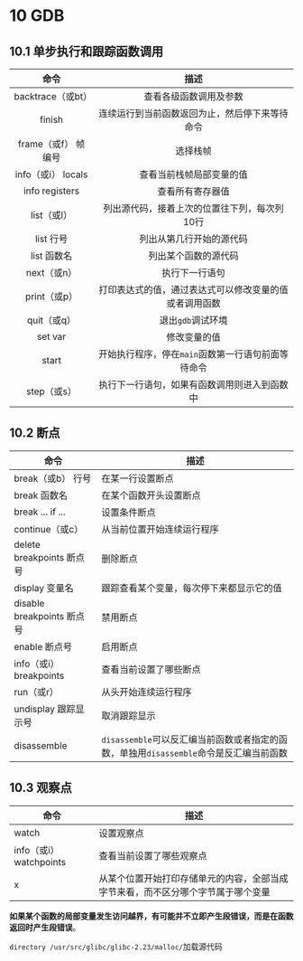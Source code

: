 # 10 GDB

## 10.1 单步执行和跟踪函数调用

|        命令         |                          描述                          |
| :-----------------: | :----------------------------------------------------: |
|  backtrace（或bt）  |                 查看各级函数调用及参数                 |
|       finish        |     连续运行到当前函数返回为止，然后停下来等待命令     |
| frame（或f） 帧编号 |                        选择栈帧                        |
| info（或i） locals  |                查看当前栈帧局部变量的值                |
|   info registers    |                    查看所有寄存器值                    |
|     list（或l）     |      列出源代码，接着上次的位置往下列，每次列10行      |
|      list 行号      |                列出从第几行开始的源代码                |
|     list 函数名     |                  列出某个函数的源代码                  |
|     next（或n）     |                     执行下一行语句                     |
|    print（或p）     | 打印表达式的值，通过表达式可以修改变量的值或者调用函数 |
|     quit（或q）     |                   退出`gdb`调试环境                    |
|       set var       |                      修改变量的值                      |
|        start        |   开始执行程序，停在`main`函数第一行语句前面等待命令   |
|     step（或s）     |      执行下一行语句，如果有函数调用则进入到函数中      |

## 10.2 断点

| 命令                       | 描述                                                         |
| -------------------------- | ------------------------------------------------------------ |
| break（或b） 行号          | 在某一行设置断点                                             |
| break 函数名               | 在某个函数开头设置断点                                       |
| break ... if ...           | 设置条件断点                                                 |
| continue（或c）            | 从当前位置开始连续运行程序                                   |
| delete breakpoints 断点号  | 删除断点                                                     |
| display 变量名             | 跟踪查看某个变量，每次停下来都显示它的值                     |
| disable breakpoints 断点号 | 禁用断点                                                     |
| enable 断点号              | 启用断点                                                     |
| info（或i） breakpoints    | 查看当前设置了哪些断点                                       |
| run（或r）                 | 从头开始连续运行程序                                         |
| undisplay 跟踪显示号       | 取消跟踪显示                                                 |
| disassemble                | `disassemble`可以反汇编当前函数或者指定的函数，单独用`disassemble`命令是反汇编当前函数 |

## 10.3 观察点

| 命令                    | 描述                                                         |
| ----------------------- | ------------------------------------------------------------ |
| watch                   | 设置观察点                                                   |
| info（或i） watchpoints | 查看当前设置了哪些观察点                                     |
| x                       | 从某个位置开始打印存储单元的内容，全部当成字节来看，而不区分哪个字节属于哪个变量 |

**如果某个函数的局部变量发生访问越界，有可能并不立即产生段错误，而是在函数返回时产生段错误**。

`directory /usr/src/glibc/glibc-2.23/malloc/`加载源代码

